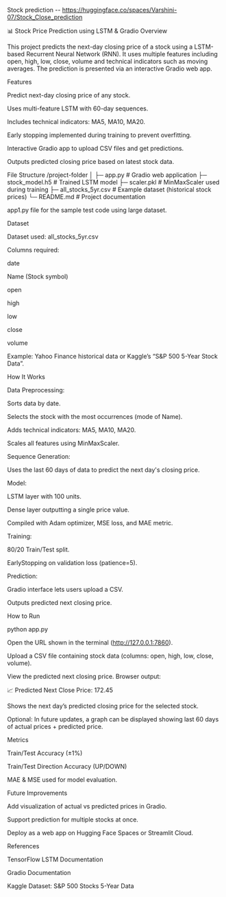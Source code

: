 Stock prediction -- https://huggingface.co/spaces/Varshini-07/Stock_Close_prediction

📊 Stock Price Prediction using LSTM & Gradio
Overview

This project predicts the next-day closing price of a stock using a LSTM-based Recurrent Neural Network (RNN). It uses multiple features including open, high, low, close, volume and technical indicators such as moving averages. The prediction is presented via an interactive Gradio web app.

Features

Predict next-day closing price of any stock.

Uses multi-feature LSTM with 60-day sequences.

Includes technical indicators: MA5, MA10, MA20.

Early stopping implemented during training to prevent overfitting.

Interactive Gradio app to upload CSV files and get predictions.

Outputs predicted closing price based on latest stock data.

File Structure
/project-folder
│
├─ app.py             # Gradio web application
├─ stock_model.h5     # Trained LSTM model
├─ scaler.pkl         # MinMaxScaler used during training
├─ all_stocks_5yr.csv # Example dataset (historical stock prices)
└─ README.md          # Project documentation

app1.py file for the sample test code using large dataset.

Dataset

Dataset used: all_stocks_5yr.csv

Columns required:

date

Name (Stock symbol)

open

high

low

close

volume

Example: Yahoo Finance historical data or Kaggle’s “S&P 500 5-Year Stock Data”.

How It Works

Data Preprocessing:

Sorts data by date.

Selects the stock with the most occurrences (mode of Name).

Adds technical indicators: MA5, MA10, MA20.

Scales all features using MinMaxScaler.

Sequence Generation:

Uses the last 60 days of data to predict the next day's closing price.

Model:

LSTM layer with 100 units.

Dense layer outputting a single price value.

Compiled with Adam optimizer, MSE loss, and MAE metric.

Training:

80/20 Train/Test split.

EarlyStopping on validation loss (patience=5).

Prediction:

Gradio interface lets users upload a CSV.

Outputs predicted next closing price.


How to Run

python app.py

Open the URL shown in the terminal (http://127.0.0.1:7860).

Upload a CSV file containing stock data (columns: open, high, low, close, volume).

View the predicted next closing price.
Browser output:

📈 Predicted Next Close Price: 172.45


Shows the next day’s predicted closing price for the selected stock.

Optional: In future updates, a graph can be displayed showing last 60 days of actual prices + predicted price.

Metrics

Train/Test Accuracy (±1%)

Train/Test Direction Accuracy (UP/DOWN)

MAE & MSE used for model evaluation.

Future Improvements

Add visualization of actual vs predicted prices in Gradio.

Support prediction for multiple stocks at once.

Deploy as a web app on Hugging Face Spaces or Streamlit Cloud.

References

TensorFlow LSTM Documentation

Gradio Documentation

Kaggle Dataset: S&P 500 Stocks 5-Year Data
